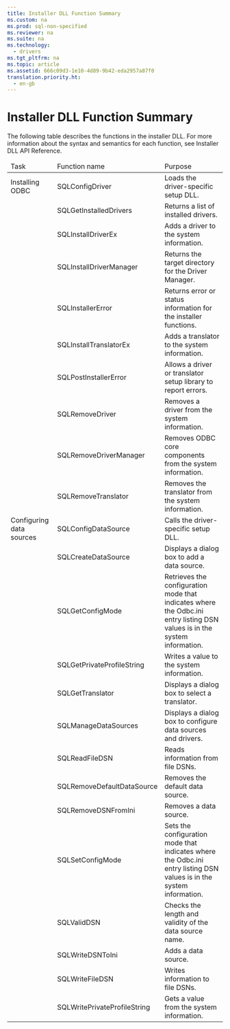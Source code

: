 ```yaml
---
title: Installer DLL Function Summary
ms.custom: na
ms.prod: sql-non-specified
ms.reviewer: na
ms.suite: na
ms.technology: 
  - drivers
ms.tgt_pltfrm: na
ms.topic: article
ms.assetid: 666c09d3-1e10-4d89-9b42-eda2957a87f0
translation.priority.ht: 
  - en-gb
---
```

# Installer DLL Function Summary
<?xml version="1.0" encoding="utf-8"?>
<developerReferenceWithoutSyntaxDocument xmlns="http://ddue.schemas.microsoft.com/authoring/2003/5" xmlns:xlink="http://www.w3.org/1999/xlink" xmlns:xsi="http://www.w3.org/2001/XMLSchema-instance" xsi:schemaLocation="http://ddue.schemas.microsoft.com/authoring/2003/5 http://dduestorage.blob.core.windows.net/ddueschema/developer.xsd">
  <introduction>
    <para>The following table describes the functions in the installer DLL. For more information about the syntax and semantics for each function, see <legacyLink xlink:href="47fcadc3-f102-4989-9ee7-a1c65233142a">Installer DLL API Reference</legacyLink>.</para>
    <table xmlns:caps="http://schemas.microsoft.com/build/caps/2013/11">
      <thead>
        <tr>
          <TD>
            <para>Task</para>
          </TD>
          <TD>
            <para>Function name</para>
          </TD>
          <TD>
            <para>Purpose</para>
          </TD>
        </tr>
      </thead>
      <tbody>
        <tr>
          <TD>
            <para>Installing ODBC</para>
          </TD>
          <TD>
            <para>               <legacyLink xlink:href="4f681961-ac9f-4d88-b065-5258ba112642">SQLConfigDriver</legacyLink>             </para>
          </TD>
          <TD>
            <para>Loads the driver-specific setup DLL.</para>
          </TD>
        </tr>
        <tr>
          <TD>
            <para> </para>
          </TD>
          <TD>
            <para>               <legacyLink xlink:href="a1983a2e-0edf-422e-bd1b-ec5db40a34bc">SQLGetInstalledDrivers</legacyLink>             </para>
          </TD>
          <TD>
            <para>Returns a list of installed drivers.</para>
          </TD>
        </tr>
        <tr>
          <TD>
            <para> </para>
          </TD>
          <TD>
            <para>               <legacyLink xlink:href="1dd74544-f4e9-46e1-9b5f-c11d84fdab4c">SQLInstallDriverEx</legacyLink>             </para>
          </TD>
          <TD>
            <para>Adds a driver to the system information.</para>
          </TD>
        </tr>
        <tr>
          <TD>
            <para> </para>
          </TD>
          <TD>
            <para>               <legacyLink xlink:href="aebc439b-fffd-4d98-907a-0163f79aee8d">SQLInstallDriverManager</legacyLink>             </para>
          </TD>
          <TD>
            <para>Returns the target directory for the Driver Manager.</para>
          </TD>
        </tr>
        <tr>
          <TD>
            <para> </para>
          </TD>
          <TD>
            <para>               <legacyLink xlink:href="e6474b79-4d55-458f-81ce-abfafe357f83">SQLInstallerError</legacyLink>             </para>
          </TD>
          <TD>
            <para>Returns error or status information for the installer functions.</para>
          </TD>
        </tr>
        <tr>
          <TD>
            <para> </para>
          </TD>
          <TD>
            <para>               <legacyLink xlink:href="a0630602-53c1-4db0-98ce-70d160aedf8d">SQLInstallTranslatorEx</legacyLink>             </para>
          </TD>
          <TD>
            <para>Adds a translator to the system information.</para>
          </TD>
        </tr>
        <tr>
          <TD>
            <para> </para>
          </TD>
          <TD>
            <para>               <legacyLink xlink:href="4c60d827-b2d2-4f27-b220-daa9e1fcdd8d">SQLPostInstallerError</legacyLink>             </para>
          </TD>
          <TD>
            <para>Allows a driver or translator setup library to report errors.</para>
          </TD>
        </tr>
        <tr>
          <TD>
            <para> </para>
          </TD>
          <TD>
            <para>               <legacyLink xlink:href="9a3b4f8b-982b-44b9-ade6-754ff026dc90">SQLRemoveDriver</legacyLink>             </para>
          </TD>
          <TD>
            <para>Removes a driver from the system information.</para>
          </TD>
        </tr>
        <tr>
          <TD>
            <para> </para>
          </TD>
          <TD>
            <para>               <legacyLink xlink:href="3a41511f-6603-4b81-a815-7883874023c4">SQLRemoveDriverManager</legacyLink>             </para>
          </TD>
          <TD>
            <para>Removes ODBC core components from the system information.</para>
          </TD>
        </tr>
        <tr>
          <TD>
            <para> </para>
          </TD>
          <TD>
            <para>               <legacyLink xlink:href="c6feda49-0359-4224-8de9-77125cf2397b">SQLRemoveTranslator</legacyLink>             </para>
          </TD>
          <TD>
            <para>Removes the translator from the system information.</para>
          </TD>
        </tr>
        <tr>
          <TD>
            <para>Configuring data sources</para>
          </TD>
          <TD>
            <para>               <legacyLink xlink:href="f8d6e342-c010-434e-b1cd-f5371fb50a14">SQLConfigDataSource</legacyLink>             </para>
          </TD>
          <TD>
            <para>Calls the driver-specific setup DLL.</para>
          </TD>
        </tr>
        <tr>
          <TD>
            <para> </para>
          </TD>
          <TD>
            <para>               <legacyLink xlink:href="76ee851a-dca9-40cc-8e9e-eb3f74e560ee">SQLCreateDataSource</legacyLink>             </para>
          </TD>
          <TD>
            <para>Displays a dialog box to add a data source.</para>
          </TD>
        </tr>
        <tr>
          <TD>
            <para> </para>
          </TD>
          <TD>
            <para>               <legacyLink xlink:href="b96ab3b8-08d5-4fea-9ffe-e03043efbf2d">SQLGetConfigMode</legacyLink>             </para>
          </TD>
          <TD>
            <para>Retrieves the configuration mode that indicates where the Odbc.ini entry listing DSN values is in the system information.</para>
          </TD>
        </tr>
        <tr>
          <TD>
            <para> </para>
          </TD>
          <TD>
            <para>               <legacyLink xlink:href="b72ca065-4d67-48df-baac-e18379a8320a">SQLGetPrivateProfileString</legacyLink>             </para>
          </TD>
          <TD>
            <para>Writes a value to the system information.</para>
          </TD>
        </tr>
        <tr>
          <TD>
            <para> </para>
          </TD>
          <TD>
            <para>               <legacyLink xlink:href="33879db3-5ef9-4585-9be5-69376157e017">SQLGetTranslator</legacyLink>             </para>
          </TD>
          <TD>
            <para>Displays a dialog box to select a translator.</para>
          </TD>
        </tr>
        <tr>
          <TD>
            <para> </para>
          </TD>
          <TD>
            <para>               <legacyLink xlink:href="ac6d186f-b394-406c-94c4-c6331d1ca468">SQLManageDataSources</legacyLink>             </para>
          </TD>
          <TD>
            <para>Displays a dialog box to configure data sources and drivers.</para>
          </TD>
        </tr>
        <tr>
          <TD>
            <para> </para>
          </TD>
          <TD>
            <para>               <legacyLink xlink:href="ead464aa-cdc3-47dd-a0c0-997711205d31">SQLReadFileDSN</legacyLink>             </para>
          </TD>
          <TD>
            <para>Reads information from file DSNs.</para>
          </TD>
        </tr>
        <tr>
          <TD>
            <para> </para>
          </TD>
          <TD>
            <para>               <legacyLink xlink:href="db803266-57df-4864-a41b-901247549c1f">SQLRemoveDefaultDataSource</legacyLink>             </para>
          </TD>
          <TD>
            <para>Removes the default data source.</para>
          </TD>
        </tr>
        <tr>
          <TD>
            <para> </para>
          </TD>
          <TD>
            <para>               <legacyLink xlink:href="bb2e8273-7b61-4113-bfc8-f7ccc607c811">SQLRemoveDSNFromIni</legacyLink>             </para>
          </TD>
          <TD>
            <para>Removes a data source.</para>
          </TD>
        </tr>
        <tr>
          <TD>
            <para> </para>
          </TD>
          <TD>
            <para>               <legacyLink xlink:href="09eb88ea-b6f6-4eca-b19d-0951cebc6c0a">SQLSetConfigMode</legacyLink>             </para>
          </TD>
          <TD>
            <para>Sets the configuration mode that indicates where the Odbc.ini entry listing DSN values is in the system information.</para>
          </TD>
        </tr>
        <tr>
          <TD>
            <para> </para>
          </TD>
          <TD>
            <para>               <legacyLink xlink:href="930d1d89-337a-4429-85a2-84ee10555ac9">SQLValidDSN</legacyLink>             </para>
          </TD>
          <TD>
            <para>Checks the length and validity of the data source name.</para>
          </TD>
        </tr>
        <tr>
          <TD>
            <para> </para>
          </TD>
          <TD>
            <para>               <legacyLink xlink:href="dc7018b2-18d4-4657-96d0-086479a47474">SQLWriteDSNToIni</legacyLink>             </para>
          </TD>
          <TD>
            <para>Adds a data source.</para>
          </TD>
        </tr>
        <tr>
          <TD>
            <para> </para>
          </TD>
          <TD>
            <para>               <legacyLink xlink:href="9e18f56f-1061-416b-83d4-ffeec42ab5a9">SQLWriteFileDSN</legacyLink>             </para>
          </TD>
          <TD>
            <para>Writes information to file DSNs.</para>
          </TD>
        </tr>
        <tr>
          <TD>
            <para> </para>
          </TD>
          <TD>
            <para>               <legacyLink xlink:href="526f36a4-92ed-4874-9725-82d27c0b86f9">SQLWritePrivateProfileString</legacyLink>             </para>
          </TD>
          <TD>
            <para>Gets a value from the system information.</para>
          </TD>
        </tr>
      </tbody>
    </table>
  </introduction>
  <relatedTopics />
</developerReferenceWithoutSyntaxDocument>
